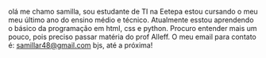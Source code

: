olá me chamo samilla, sou estudante de TI na Eetepa estou cursando o  meu meu último
ano do ensino médio e técnico. Atualmente esstou aprendendo o básico da programação em html, css e python.
Procuro entender mais um pouco, pois preciso passar matéria do prof Alleff.
O meu email para contato é: samillar48@gmail.com
bjs, até a próxima!

